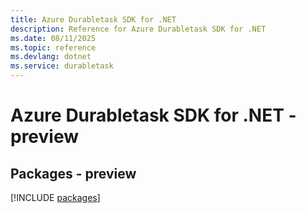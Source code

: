 ```yaml
---
title: Azure Durabletask SDK for .NET
description: Reference for Azure Durabletask SDK for .NET
ms.date: 08/11/2025
ms.topic: reference
ms.devlang: dotnet
ms.service: durabletask
---
```

# Azure Durabletask SDK for .NET - preview
## Packages - preview
[!INCLUDE [packages](durabletask-index.md)]